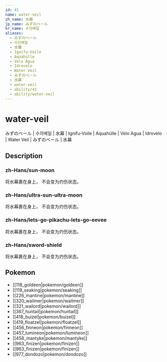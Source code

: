 ```yaml
---
id: 41
name: water-veil
zh_name: 水幕
jp_name: みずのベール
kr_name: 수의베일
aliases:
  - みずのベール
  - 수의베일
  - 水幕
  - Ignifu-Voile
  - Aquahülle
  - Velo Agua
  - Idrovelo
  - Water Veil
  - みずのベール
  - 水幕
  - water-veil
  - ability/41
  - ability/water-veil
---
```

# water-veil

みずのベール | 수의베일 | 水幕 | Ignifu-Voile | Aquahülle | Velo Agua | Idrovelo | Water Veil | みずのベール | 水幕

## Description

### zh-Hans/sun-moon

将水幕裹在身上，
不会变为灼伤状态。

### zh-Hans/ultra-sun-ultra-moon

将水幕裹在身上，
不会变为灼伤状态。

### zh-Hans/lets-go-pikachu-lets-go-eevee

将水幕裹在身上，
不会变为灼伤状态。

### zh-Hans/sword-shield

将水幕裹在身上，
不会变为灼伤状态。

## Pokemon

- [[118_goldeen|pokemon/goldeen]]
- [[119_seaking|pokemon/seaking]]
- [[226_mantine|pokemon/mantine]]
- [[320_wailmer|pokemon/wailmer]]
- [[321_wailord|pokemon/wailord]]
- [[367_huntail|pokemon/huntail]]
- [[418_buizel|pokemon/buizel]]
- [[419_floatzel|pokemon/floatzel]]
- [[456_finneon|pokemon/finneon]]
- [[457_lumineon|pokemon/lumineon]]
- [[458_mantyke|pokemon/mantyke]]
- [[963_finizen|pokemon/finizen]]
- [[963_finizen|pokemon/finizen]]
- [[977_dondozo|pokemon/dondozo]]

